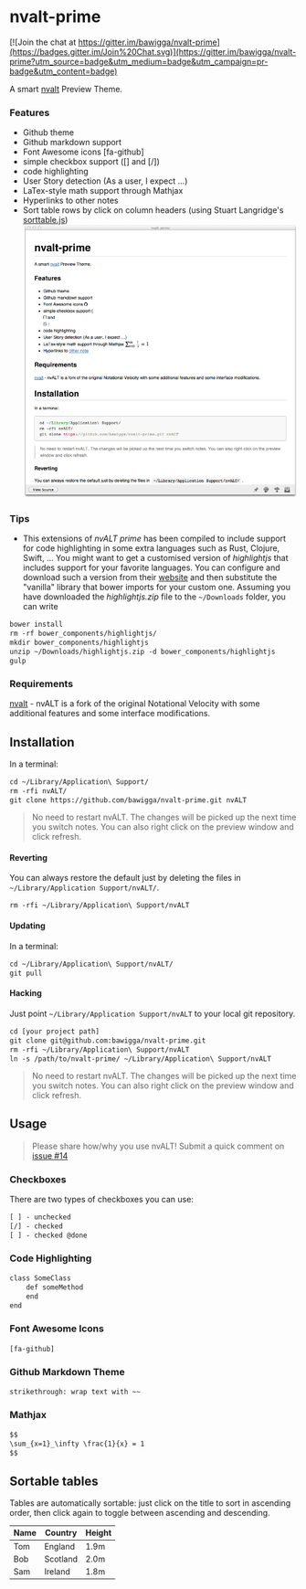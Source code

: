 # nvalt-prime

[![Join the chat at https://gitter.im/bawigga/nvalt-prime](https://badges.gitter.im/Join%20Chat.svg)](https://gitter.im/bawigga/nvalt-prime?utm_source=badge&utm_medium=badge&utm_campaign=pr-badge&utm_content=badge)

A smart [nvalt](http://brettterpstra.com/projects/nvalt/) Preview Theme.

### Features

- Github theme
- Github markdown support
- Font Awesome icons [fa-github]
- simple checkbox support ([] and [/])
- code highlighting
- User Story detection (As a user, I expect ...)
- LaTex-style math support through Mathjax
- Hyperlinks to other notes
- Sort table rows by click on column headers (using Stuart Langridge's [sorttable.js](http://www.kryogenix.org/code/browser/sorttable/))
![screenshot](screenshot.png "Screenshot")

### Tips
* This extensions of *nvALT prime* has been compiled to include support for code highlighting in some extra languages such as Rust, Clojure, Swift, ... You might want to get a customised version of *highlightjs* that includes support for your favorite languages. You can configure and download such a version from their [website](https://highlightjs.org/download/) and then substitute the "vanilla" library that bower imports for your custom one. Assuming you have downloaded the *highlightjs.zip* file to the `~/Downloads` folder, you can write

```
bower install
rm -rf bower_components/highlightjs/
mkdir bower_components/highlightjs
unzip ~/Downloads/highlightjs.zip -d bower_components/highlightjs
gulp
```

### Requirements

[nvalt](http://brettterpstra.com/projects/nvalt/) - nvALT is a fork of the original Notational Velocity with some additional features and some interface modifications.

## Installation

In a terminal:

    cd ~/Library/Application\ Support/
    rm -rfi nvALT/
    git clone https://github.com/bawigga/nvalt-prime.git nvALT

> No need to restart nvALT. The changes will be picked up the next time you switch notes. You can also right click on the preview window and click refresh.



#### Reverting

You can always restore the default just by deleting the files in `~/Library/Application Support/nvALT/`.

	rm -rfi ~/Library/Application\ Support/nvALT

#### Updating

In a terminal:

    cd ~/Library/Application\ Support/nvALT/
    git pull

#### Hacking

Just point `~/Library/Application Support/nvALT` to your local git repository.

	cd [your project path]
	git clone git@github.com:bawigga/nvalt-prime.git
	rm -rfi ~/Library/Application\ Support/nvALT
	ln -s /path/to/nvalt-prime/ ~/Library/Application\ Support/nvALT

> No need to restart nvALT. The changes will be picked up the next time you switch notes. You can also right click on the preview window and click refresh.

## Usage

> Please share how/why you use nvALT! Submit a quick comment on [issue #14](https://github.com/bawigga/nvalt-prime/issues/14)

### Checkboxes

There are two types of checkboxes you can use:

    [ ] - unchecked
    [/] - checked
    [ ] - checked @done

### Code Highlighting

    class SomeClass
        def someMethod
        end
    end

### Font Awesome Icons

    [fa-github]

### Github Markdown Theme

    strikethrough: wrap text with ~~

### Mathjax
    
    $$
    \sum_{x=1}_\infty \frac{1}{x} = 1
    $$

## Sortable tables

Tables are automatically sortable: just click on the title to sort in ascending order, then click again to toggle between ascending and descending.

|Name|Country|Height|
|----|-------|----------|
|Tom|England| 1.9m|
|Bob|Scotland|2.0m|
|Sam|Ireland|1.8m|